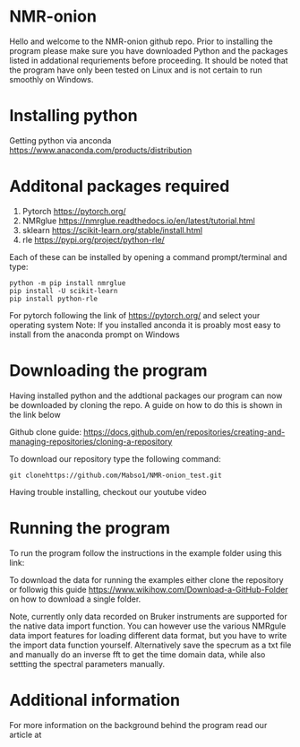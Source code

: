 # NMR-onion
Hello and welcome to the NMR-onion github repo. Prior to installing the program please make sure you have downloaded Python and the packages listed in addational requriements before proceeding. It should be noted that the program have only been tested on Linux and is not certain to run smoothly on Windows.

# Installing python
Getting python via anconda <https://www.anaconda.com/products/distribution>

# Additonal packages required
1) Pytorch <https://pytorch.org/>
2) NMRglue <https://nmrglue.readthedocs.io/en/latest/tutorial.html>
3) sklearn <https://scikit-learn.org/stable/install.html>
4) rle <https://pypi.org/project/python-rle/>

Each of these can be installed by opening a command prompt/terminal and type:
```
python -m pip install nmrglue
pip install -U scikit-learn
pip install python-rle
```

For pytorch following the link of <https://pytorch.org/> and select your operating system
Note: If you installed anconda it is proably most easy to install from the anaconda prompt on Windows

# Downloading the program
Having installed python and the addtional packages our program can now be downloaded by cloning the repo. A guide on how to do this is shown in the link below

Github clone guide: <https://docs.github.com/en/repositories/creating-and-managing-repositories/cloning-a-repository>

To download our repository type the following command:

```
git clonehttps://github.com/Mabso1/NMR-onion_test.git
```

Having trouble installing, checkout our youtube video 

# Running the program
To run the program follow the instructions in the example folder using this link: 

To download the data for running the examples either clone the repository or followig this guide <https://www.wikihow.com/Download-a-GitHub-Folder> on how to download a single folder.

Note, currently only data recorded on Bruker instruments are supported for the native data import function. You can however use the various NMRgule data import features for loading different data format, but you have to write the import data function yourself. Alternatively save the specrum as a txt file and manually do an inverse fft to get the time domain data, while also settting the spectral parameters manually. 

# Additional information
For more information on the background behind the program read our article at




